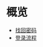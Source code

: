 # 概览


* [找回密码](/login/find_password)
* [登录流程](/login/login_flow)












    
   
   
    
        